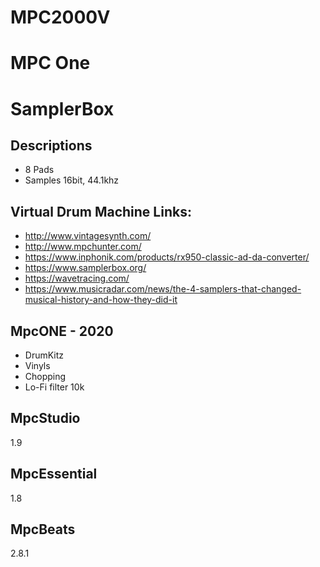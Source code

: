 # MPC2000V
# MPC One
# SamplerBox

## Descriptions
* 8 Pads
* Samples 16bit, 44.1khz
## Virtual Drum Machine Links:
* http://www.vintagesynth.com/
* http://www.mpchunter.com/
* https://www.inphonik.com/products/rx950-classic-ad-da-converter/
* https://www.samplerbox.org/
* https://wavetracing.com/
* https://www.musicradar.com/news/the-4-samplers-that-changed-musical-history-and-how-they-did-it

## MpcONE - 2020
- DrumKitz
- Vinyls
- Chopping
- Lo-Fi filter 10k

## MpcStudio
1.9

## MpcEssential
1.8

## MpcBeats
2.8.1
